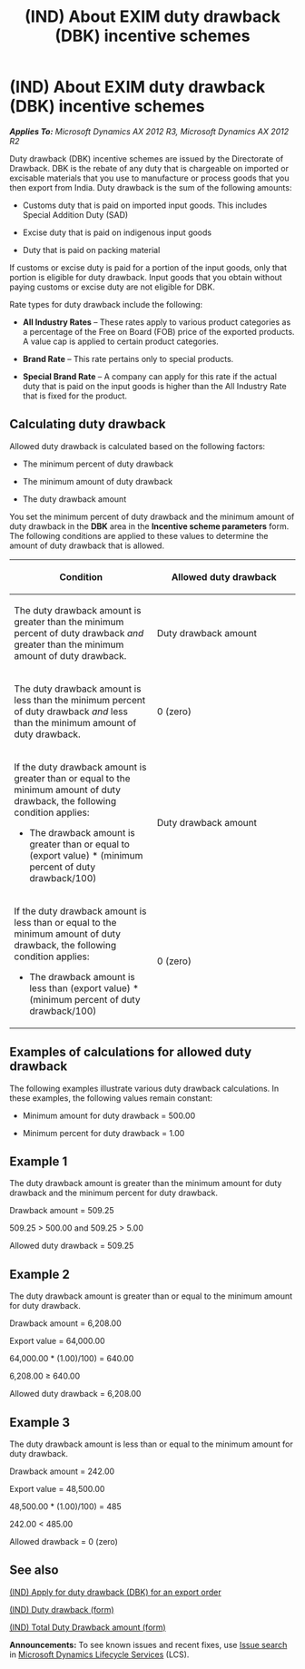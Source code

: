﻿---
title: (IND) About EXIM duty drawback (DBK) incentive schemes
TOCTitle: (IND) About EXIM duty drawback (DBK) incentive schemes
ms:assetid: 8c0c6201-6e45-47aa-a3b1-0c3bdd543b22
ms:mtpsurl: https://technet.microsoft.com/en-us/library/JJ678028(v=AX.60)
ms:contentKeyID: 49385989
ms.date: 05/01/2014
mtps_version: v=AX.60
f1_keywords:
- (IND)
- india
- incentive scheme
- EXIM
- DBK
- EXIM DBK incentive scheme
---

# (IND) About EXIM duty drawback (DBK) incentive schemes 


_**Applies To:** Microsoft Dynamics AX 2012 R3, Microsoft Dynamics AX 2012 R2_

Duty drawback (DBK) incentive schemes are issued by the Directorate of Drawback. DBK is the rebate of any duty that is chargeable on imported or excisable materials that you use to manufacture or process goods that you then export from India. Duty drawback is the sum of the following amounts:

  - Customs duty that is paid on imported input goods. This includes Special Addition Duty (SAD)

  - Excise duty that is paid on indigenous input goods

  - Duty that is paid on packing material

If customs or excise duty is paid for a portion of the input goods, only that portion is eligible for duty drawback. Input goods that you obtain without paying customs or excise duty are not eligible for DBK.

Rate types for duty drawback include the following:

  - **All Industry Rates** – These rates apply to various product categories as a percentage of the Free on Board (FOB) price of the exported products. A value cap is applied to certain product categories.

  - **Brand Rate** – This rate pertains only to special products.

  - **Special Brand Rate** – A company can apply for this rate if the actual duty that is paid on the input goods is higher than the All Industry Rate that is fixed for the product.

## Calculating duty drawback

Allowed duty drawback is calculated based on the following factors:

  - The minimum percent of duty drawback

  - The minimum amount of duty drawback

  - The duty drawback amount

You set the minimum percent of duty drawback and the minimum amount of duty drawback in the **DBK** area in the **Incentive scheme parameters** form. The following conditions are applied to these values to determine the amount of duty drawback that is allowed.

<table>
<colgroup>
<col style="width: 50%" />
<col style="width: 50%" />
</colgroup>
<thead>
<tr class="header">
<th><p>Condition</p></th>
<th><p>Allowed duty drawback</p></th>
</tr>
</thead>
<tbody>
<tr class="odd">
<td><p>The duty drawback amount is greater than the minimum percent of duty drawback <em>and</em> greater than the minimum amount of duty drawback.</p></td>
<td><p>Duty drawback amount</p></td>
</tr>
<tr class="even">
<td><p>The duty drawback amount is less than the minimum percent of duty drawback <em>and</em> less than the minimum amount of duty drawback.</p></td>
<td><p>0 (zero)</p></td>
</tr>
<tr class="odd">
<td><p>If the duty drawback amount is greater than or equal to the minimum amount of duty drawback, the following condition applies:</p>
<ul>
<li><p>The drawback amount is greater than or equal to (export value) * (minimum percent of duty drawback/100)</p></li>
</ul></td>
<td><p>Duty drawback amount</p></td>
</tr>
<tr class="even">
<td><p>If the duty drawback amount is less than or equal to the minimum amount of duty drawback, the following condition applies:</p>
<ul>
<li><p>The drawback amount is less than (export value) * (minimum percent of duty drawback/100)</p></li>
</ul></td>
<td><p>0 (zero)</p></td>
</tr>
</tbody>
</table>


## Examples of calculations for allowed duty drawback

The following examples illustrate various duty drawback calculations. In these examples, the following values remain constant:

  - Minimum amount for duty drawback = 500.00

  - Minimum percent for duty drawback = 1.00

## Example 1

The duty drawback amount is greater than the minimum amount for duty drawback and the minimum percent for duty drawback.

Drawback amount = 509.25

509.25 \> 500.00 and 509.25 \> 5.00

Allowed duty drawback = 509.25

## Example 2

The duty drawback amount is greater than or equal to the minimum amount for duty drawback.

Drawback amount = 6,208.00

Export value = 64,000.00

64,000.00 \* (1.00)/100) = 640.00

6,208.00 ≥ 640.00

Allowed duty drawback = 6,208.00

## Example 3

The duty drawback amount is less than or equal to the minimum amount for duty drawback.

Drawback amount = 242.00

Export value = 48,500.00

48,500.00 \* (1.00)/100) = 485

242.00 \< 485.00

Allowed drawback = 0 (zero)

## See also

[(IND) Apply for duty drawback (DBK) for an export order](ind-apply-for-duty-drawback-dbk-for-an-export-order.md)

[(IND) Duty drawback (form)](https://technet.microsoft.com/en-us/library/jj664713\(v=ax.60\))

[(IND) Total Duty Drawback amount (form)](https://technet.microsoft.com/en-us/library/jj678025\(v=ax.60\))

  
**Announcements:** To see known issues and recent fixes, use [Issue search](http://go.microsoft.com/fwlink/?linkid=389258) in [Microsoft Dynamics Lifecycle Services](http://go.microsoft.com/fwlink/?linkid=306505) (LCS).

